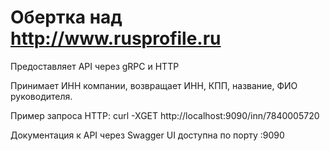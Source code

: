 # Обертка над http://www.rusprofile.ru

Предоставляет API через gRPC и HTTP

Принимает ИНН компании, возвращает ИНН, КПП, название, ФИО руководителя.

Пример запроса HTTP:
curl -XGET http://localhost:9090/inn/7840005720

Документация к API через Swagger UI доступна по порту :9090
